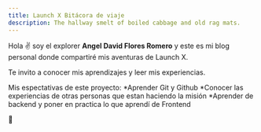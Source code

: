 ```yaml
---
title: Launch X Bitácora de viaje
description: The hallway smelt of boiled cabbage and old rag mats.
---
```


Hola ✌️  soy el explorer **Angel David Flores Romero** y este es mi blog personal donde compartiré mis aventuras de Launch X.

Te invito a conocer mis aprendizajes y leer mis experiencias.

Mis espectativas de este proyecto:
*Aprender Git y Github
*Conocer las experiencias de otras personas que estan haciendo la misión 
*Aprender de backend y poner en practica lo que aprendí de Frontend


🚀
